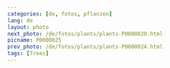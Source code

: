 ```yaml
---
categories: [de, fotos, pflanzen]
lang: de
layout: photo
next_photo: /de/fotos/plants/plants-P0000020.html
picname: P0000025
prev_photo: /de/fotos/plants/plants-P0000024.html
tags: [Trees]
---
```


